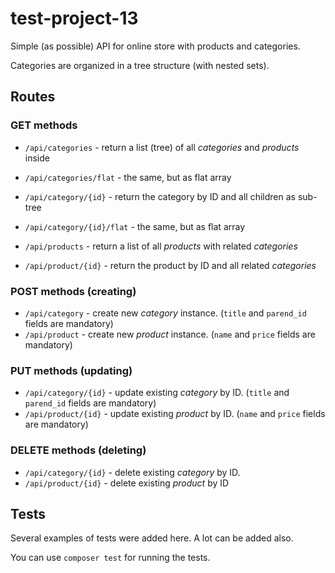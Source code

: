 # test-project-13

Simple (as possible) API for online store with products and categories.

Categories are organized in a tree structure (with nested sets).

## Routes 

### GET methods

* ``/api/categories`` - return a list (tree) of all *categories* and *products* inside
* ``/api/categories/flat`` - the same, but as flat array
* ``/api/category/{id}`` - return the category by ID and all children as sub-tree
* ``/api/category/{id}/flat`` - the same, but as flat array

* ``/api/products`` - return a list of all *products* with related *categories*
* ``/api/product/{id}`` - return the product by ID and all related *categories*

### POST methods (creating)

* ``/api/category`` - create new *category* instance. (``title`` and ``parend_id`` fields are mandatory)
* ``/api/product`` - create new *product* instance. (``name`` and ``price`` fields are mandatory)

### PUT methods (updating)

* ``/api/category/{id}`` - update existing *category* by ID. (``title`` and ``parend_id`` fields are mandatory)
* ``/api/product/{id}`` - update existing *product* by ID. (``name`` and ``price`` fields are mandatory)

### DELETE methods (deleting)

* ``/api/category/{id}`` - delete existing *category* by ID.
* ``/api/product/{id}`` - delete existing *product* by ID

## Tests

Several examples of tests were added here. A lot can be added also.

You can use ``composer test`` for running the tests. 

